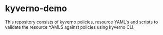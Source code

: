 # kyverno-demo

This repository consists of kyverno policies, resource YAML's and scripts to validate the resource YAMLS against policies using kyverno CLI.
